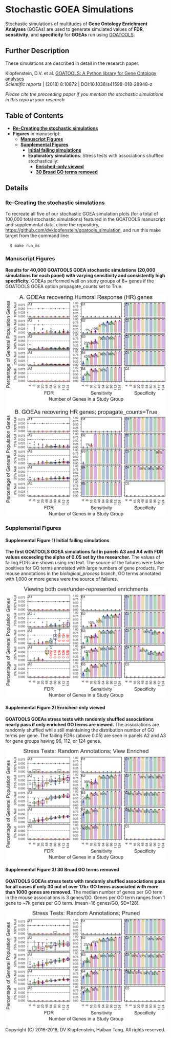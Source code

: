 # Stochastic GOEA Simulations

Stochastic simulations of multitudes of **Gene Ontology Enrichment Analyses** (GOEAs)
are used to generate simulated values of **FDR**, **sensitivity**, and **specificity**
for **GOEAs** run using [GOATOOLS](https://github.com/tanghaibao/goatools).

## Further Description
These simulations are described in detail in the research paper:

Klopfenstein, D.V. et al. [GOATOOLS: A Python library for Gene Ontology analyses](https://www.nature.com/articles/s41598-018-28948-z)    
_Scientific reports_ | (2018) 8:10872 | DOI:10.1038/s41598-018-28948-z

_Please cite the preceeding paper if you mention the stochastic simulations in this repo in your research_

## Table of Contents

  * [**Re-Creating the stochastic simulations**](#re-creating-the-stochastic-simulations)
  * **Figures** in manuscript:
    * [**Manuscript Figures**](#manuscript-figures)
    * [**Supplemental Figures**](#supplemental-figures)
      * [**Initial failing simulations**](#supplemental-figure-1-initial-failing-simulations)
      * **Exploratory simulations**: Stress tests with associations shuffled stochastically:
         * [**Enriched-only viewed**](#supplemental-figure-2-enriched-only-viewed)
         * [**30 Broad GO terms removed**](#supplemental-figure-3-30-broad-go-terms-removed)

## Details

### Re-Creating the stochastic simulations
To recreate all five of our stochastic GOEA simulation plots
(for a total of 100,000 total stochastic simulations) 
featured in the GOATOOLS manuscript and supplemental data, clone the repository, 
https://github.com/dvklopfenstein/goatools_simulation,
and run this make target from the command line:

```
  $ make run_ms
```

### Manuscript Figures

**Results for 40,000 GOATOOLS GOEA stochastic simulations (20,000 simulations
for each panel) with varying sensitivity and consistently high specificity.**
GOEAs performed well on study groups of 8+ genes if the
GOATOOLS GOEA option propagate\_counts set to True.

![fig3](/doc/images/ms/fig3_genes.png)

### Supplemental Figures

#### Supplemental Figure 1) Initial failing simulations
**The first GOATOOLS GOEA simulations fail in panels A3 and A4
with FDR values exceeding the alpha of 0.05 set by the researcher.**
The values of failing FDRs are shown using red text.
The source of the failures were false positives for
GO terms annotated with large numbers of gene products.
For mouse annotations in the _biological_process_ branch,
GO terms annotated with 1,000 or more genes were the source of failures.

![suppfig1](/doc/images/ms/fig_goea_orig_noprune_ntn2_p0_100to000_004to124_N00020_00020_humoral_rsp_dpi600.png)

#### Supplemental Figure 2) Enriched-only viewed
**GOATOOLS GOEAs stress tests with randomly shuffled associations
nearly pass if only enriched GO terms are viewed.**
The associations are randomly shuffled while still maintaining the distribution
number of GO terms per gene. The failing FDRs (above 0.05) are seen in panels A2
and A3 for gene groups having 96, 112, or 124 genes.

![suppfig2](/doc/images/ms/fig_goea_rand_noprune_enriched_ntn2_p0_100to000_004to124_N00020_00020_humoral_rsp_dpi600.png)

#### Supplemental Figure 3) 30 Broad GO terms removed
**GOATOOLS GOEAs stress tests with randomly shuffled associations pass for all
cases if only 30 out of over 17k+ GO terms associated with more than 1000 genes
are removed.**
The median number of genes per GO term in the mouse associations is 3 genes/GO.
Genes per GO term ranges from 1 gene to ~7k genes per GO term. (mean=16
genes/GO, SD=128).

![suppfig3](/doc/images/ms/fig_goea_rand_pruned_ntn2_p0_100to000_004to124_N00020_00020_humoral_rsp_dpi600.png)


Copyright (C) 2016-2018, DV Klopfenstein, Haibao Tang. All rights reserved.
